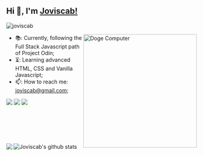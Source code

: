 ## Hi 👋, I'm [Joviscab!](https://github.com/joviscab) 
 <p align="left"> <img src="https://komarev.com/ghpvc/?username=joviscab&label=Views&color=blue&style=plastic" alt="joviscab" /> </p>


<img align="right" src="https://media2.giphy.com/media/v1.Y2lkPTc5MGI3NjExZ2c5cHQ5NWg4a3M5N3I1MGtyd3RwMTR4dGxsbmg3aWh4bjFveTQzciZlcD12MV9pbnRlcm5hbF9naWZfYnlfaWQmY3Q9Zw/9rtpurjbqiqZXbBBet/giphy.webp" alt="Doge Computer" width="300" height="300">


- 📚: Currently, following the Full Stack Javascript path of Project Odin;
- ⏳: Learning advanced HTML, CSS and Vanilla Javascript;
- 📫: How to reach me: joviscab@gmail.com;

![](https://img.shields.io/badge/Javascript-%3C%2F%3E-blueviolet) ![](https://img.shields.io/badge/CSS-%3C%2F%3E-yellow) ![](https://img.shields.io/badge/HTML-%7C-0%2C%2022%2C%20100)

<br><br><br><br><br>
<a href="https://github.com/joviscab">
  <img align="left" src="https://github-readme-stats.vercel.app/api/top-langs/?username=joviscab&theme=dark">
</a>
<a href="https://github.com/joviscab">
 <img align="left" src="https://github-readme-stats.vercel.app/api?username=joviscab&show_icons=true&theme=dark&line_height=30" alt="Joviscab's github stats"/>
</a>
